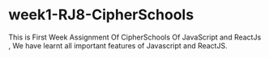 # week1-RJ8-CipherSchools

This is First Week Assignment Of CipherSchools Of JavaScript and ReactJs , We have learnt all important features of Javascript and ReactJS. 
